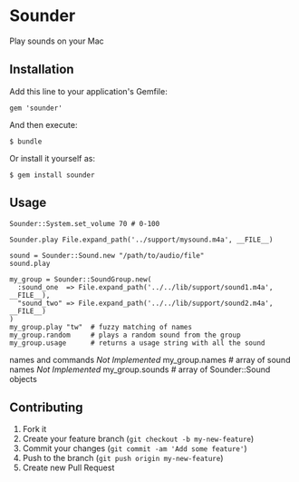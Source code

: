 # Sounder

Play sounds on your Mac

## Installation

Add this line to your application's Gemfile:

    gem 'sounder'

And then execute:

    $ bundle

Or install it yourself as:

    $ gem install sounder

## Usage

    Sounder::System.set_volume 70 # 0-100

    Sounder.play File.expand_path('../support/mysound.m4a', __FILE__)

    sound = Sounder::Sound.new "/path/to/audio/file"
    sound.play

    my_group = Sounder::SoundGroup.new(
      :sound_one  => File.expand_path('../../lib/support/sound1.m4a', __FILE__),
      "sound_two" => File.expand_path('../../lib/support/sound2.m4a', __FILE__)
    )
    my_group.play "tw"  # fuzzy matching of names
    my_group.random     # plays a random sound from the group
    my_group.usage      # returns a usage string with all the sound
names and commands
    *Not Implemented* my_group.names      # array of sound names
    *Not Implemented* my_group.sounds     # array of Sounder::Sound objects

## Contributing

1. Fork it
2. Create your feature branch (`git checkout -b my-new-feature`)
3. Commit your changes (`git commit -am 'Add some feature'`)
4. Push to the branch (`git push origin my-new-feature`)
5. Create new Pull Request
